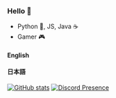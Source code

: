 ### Hello 👋
- Python 🐍, JS, Java ☕
- Gamer 🎮

#### English
#### 日本語

[![GitHub stats](https://github-readme-stats.vercel.app/api?username=Wah7&show_icons=true)](https://github.com/anuraghazra/github-readme-stats)
[![Discord Presence](https://lanyard.cnrad.dev/api/728817652000096277)](https://discord.com/users/728817652000096277)
